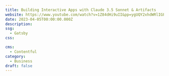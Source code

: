 ```yaml
---
title: Building Interactive Apps with Claude 3.5 Sonnet & Artifacts
website: https://www.youtube.com/watch?v=1Z84dHi9uII&pp=ygUQY2xhdWRlIGFydGlmYWN0cw%3D%3D
date: 2023-04-05T00:00:00.000Z
description:
ssg:
  - Gatsby
css:

cms:
  - Contentful
category:
  - Business
draft: false
---
```

